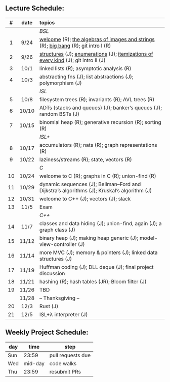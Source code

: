 ## Lecture Schedule:

| #   | date  | topics                                                                                                                       |
| :-: | :---: | :--------------------------------------------------------------------------------------------------------------------------- |
|     |       | *BSL*                                                                                                                        |
| 1   | 9/24  | [welcome](lec01a.txt) (R); [the algebras of images and strings](lec01b.txt) (R); [big bang](lec01d.rkt) (R); git intro I (R) |
| 2   | 9/26  | [structures](lec02a.rkt) (J); [enumerations](lec02b.rkt) (J); [itemizations of every kind](lec02c.rkt) (J); git intro II (J) |
| 3   | 10/1  | linked lists (R); asymptotic analysis (R)                                                                                    |
| 4   | 10/3  | abstracting fns (J); list abstractions (J); polymorphism (J)                                                                 |
|     |       | *ISL*                                                                                                                        |
| 5   | 10/8  | filesystem trees (R); invariants (R); AVL trees (R)                                                                          |
| 6   | 10/10 | ADTs (stacks and queues) (J); banker’s queues (J); random BSTs (J)                                                           |
| 7   | 10/15 | binomial heap (R); generative recursion (R); sorting (R)                                                                     |
|     |       | *ISL+*                                                                                                                       |
| 8   | 10/17 | accumulators (R); nats (R); graph representations (R)                                                                        |
| 9   | 10/22 | laziness/streams (R); state, vectors (R)                                                                                     |
|     |       | *C*                                                                                                                          |
| 10  | 10/24 | welcome to C (R); graphs in C (R); union-find (R)                                                                            |
| 11  | 10/29 | dynamic sequences (J); Bellman–Ford and Dijkstra’s algorithms (J); Kruskal’s algorithm (J)                                   |
| 12  | 10/31 | welcome to C++ (J); vectors (J); slack                                                                                       |
| 13  | 11/5  | Exam                                                                                                                         |
|     |       | *C++*                                                                                                                        |
| 14  | 11/7  | classes and data hiding (J); union-find, again (J); a graph class (J)                                                        |
| 15  | 11/12 | binary heap (J); making heap generic (J); model-view-controller (J)                                                          |
| 16  | 11/14 | more MVC (J); memory & pointers (J); linked data structures (J)                                                              |
| 17  | 11/19 | Huffman coding (J); DLL deque (J); final project discussion                                                                  |
| 18  | 11/21 | hashing (R); hash tables (JR); Bloom filter (J)                                                                              |
| 19  | 11/26 | TBD                                                                                                                          |
|     | 11/28 | – Thanksgiving –                                                                                                             |
| 20  | 12/3  | Rust (J)                                                                                                                     |
| 21  | 12/5  | ISL+λ interpreter (J)                                                                                                        |

## Weekly Project Schedule:

| day | time    | step              |
| --- | ------- | ----------------- |
| Sun | 23:59   | pull requests due |
| Wed | mid-day | code walks        |
| Thu | 23:59   | resubmit PRs      |
